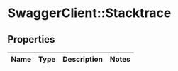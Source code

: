 # SwaggerClient::Stacktrace

## Properties
Name | Type | Description | Notes
------------ | ------------- | ------------- | -------------



